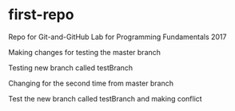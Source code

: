 # first-repo
Repo for Git-and-GitHub Lab for Programming Fundamentals 2017




Making changes for testing the master branch

Testing new branch called testBranch




Changing for the second time from master branch



Test the new branch called testBranch and making conflict
